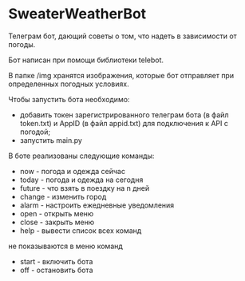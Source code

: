 # SweaterWeatherBot

Телеграм бот, дающий советы о том, что надеть в зависимости от погоды.

Бот написан при помощи библиотеки telebot.

В папке /img хранятся изображения, которые бот отправляет при определенных погодных условиях.

Чтобы запустить бота необходимо:
*    добавить токен зарегистрированного телеграм бота (в файл token.txt) и AppID (в файл appid.txt) для подключения к API с погодой;
*    запустить main.py

В боте реализованы следующие команды:

*    now - погода и одежда сейчас
*    today - погода и одежда на сегодня
*    future - что взять в поездку на n дней
*    change - изменить город
*    alarm - настроить ежедневные уведомления
*    open - открыть меню
*    close - закрыть меню
*    help - вывести список всех команд

не показываются в меню команд
*    start - включить бота
*    off - остановить бота
